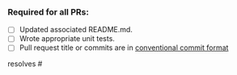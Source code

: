 ### Required for all PRs:

<!-- Before opening a pull request you should run the following checks to make sure the CI will pass.

make check
make check-deps
make test
make docs

-->

<!-- Complete the tasks in the following list. Change [ ] to [x] to
show completion. -->

- [ ] Updated associated README.md.
- [ ] Wrote appropriate unit tests.
- [ ] Pull request title or commits are in [conventional commit format](https://www.conventionalcommits.org/en/v1.0.0/#summary)

<!-- Link to issues that describe the need for the change. Issues
should include context that will help reviewers understand why the
change is needed.

Make sure to link issues and using a keyword like "resolves #1234".
https://docs.github.com/en/github/managing-your-work-on-github/linking-a-pull-request-to-an-issue#linking-a-pull-request-to-an-issue-using-a-keyword
-->

resolves #

<!-- Finally, include a summary of the code change itself. This
description should tell reviewers how the issues were resolved.

example: Fixed an off by one error in counter variable in type FooBar.

example: Added an input plugin to gather yak shaving metrics using
golang library yaktech/shaver. -->

